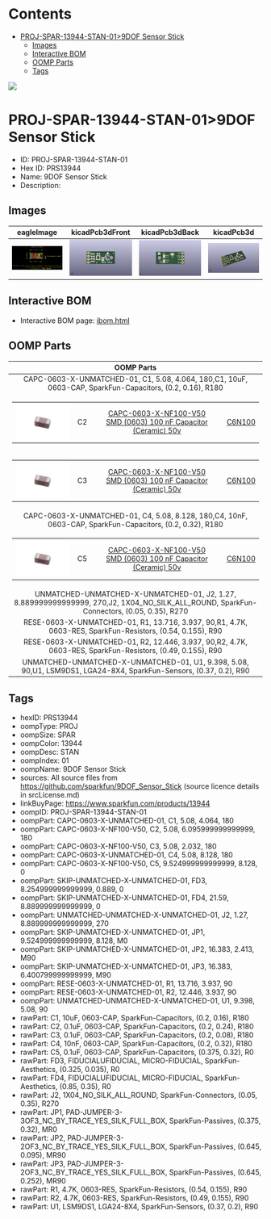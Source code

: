 



Contents
========

* [PROJ-SPAR-13944-STAN-01>9DOF Sensor Stick](#proj-spar-13944-stan-019dof-sensor-stick)
	* [Images](#images)
	* [Interactive BOM](#interactive-bom)
	* [OOMP Parts](#oomp-parts)
	* [Tags](#tags)
  
![][im]
# PROJ-SPAR-13944-STAN-01>9DOF Sensor Stick

- ID: PROJ-SPAR-13944-STAN-01
- Hex ID: PRS13944
- Name: 9DOF Sensor Stick
- Description: 

## Images
  
  

|eagleImage|kicadPcb3dFront|kicadPcb3dBack|kicadPcb3d|
| :---: | :---: | :---: | :---: |
|[![eagleImage](eagleImage_140.png)](eagleImage_600.png)|[![kicadPcb3dFront](kicadPcb3dFront_140.png)](kicadPcb3dFront_600.png)|[![kicadPcb3dBack](kicadPcb3dBack_140.png)](kicadPcb3dBack_600.png)|[![kicadPcb3d](kicadPcb3d_140.png)](kicadPcb3d_600.png)|

## Interactive BOM

- Interactive BOM page: [ibom.html](kicad/bom/ibom.html)

## OOMP Parts
  

|OOMP Parts|
| :---: |
|CAPC-0603-X-UNMATCHED-01, C1, 5.08, 4.064, 180,C1, 10uF, 0603-CAP, SparkFun-Capacitors, (0.2, 0.16), R180|
|<table><tr><td>![CAPC-0603-X-NF100-V50](https://raw.githubusercontent.com/oomlout/oomlout_OOMP_parts/main/CAPC-0603-X-NF100-V50/image_140.jpg)</td><td> C2</td><td>[CAPC-0603-X-NF100-V50<br>SMD (0603) 100 nF Capacitor (Ceramic) 50v](https://github.com/oomlout/oomlout_OOMP_parts/tree/main/CAPC-0603-X-NF100-V50/)</td><td>[C6N100](https://github.com/oomlout/oomlout_OOMP_parts/tree/main/CAPC-0603-X-NF100-V50/)</td></tr></table>|
|<table><tr><td>![CAPC-0603-X-NF100-V50](https://raw.githubusercontent.com/oomlout/oomlout_OOMP_parts/main/CAPC-0603-X-NF100-V50/image_140.jpg)</td><td> C3</td><td>[CAPC-0603-X-NF100-V50<br>SMD (0603) 100 nF Capacitor (Ceramic) 50v](https://github.com/oomlout/oomlout_OOMP_parts/tree/main/CAPC-0603-X-NF100-V50/)</td><td>[C6N100](https://github.com/oomlout/oomlout_OOMP_parts/tree/main/CAPC-0603-X-NF100-V50/)</td></tr></table>|
|CAPC-0603-X-UNMATCHED-01, C4, 5.08, 8.128, 180,C4, 10nF, 0603-CAP, SparkFun-Capacitors, (0.2, 0.32), R180|
|<table><tr><td>![CAPC-0603-X-NF100-V50](https://raw.githubusercontent.com/oomlout/oomlout_OOMP_parts/main/CAPC-0603-X-NF100-V50/image_140.jpg)</td><td> C5</td><td>[CAPC-0603-X-NF100-V50<br>SMD (0603) 100 nF Capacitor (Ceramic) 50v](https://github.com/oomlout/oomlout_OOMP_parts/tree/main/CAPC-0603-X-NF100-V50/)</td><td>[C6N100](https://github.com/oomlout/oomlout_OOMP_parts/tree/main/CAPC-0603-X-NF100-V50/)</td></tr></table>|
|UNMATCHED-UNMATCHED-X-UNMATCHED-01, J2, 1.27, 8.889999999999999, 270,J2, 1X04_NO_SILK_ALL_ROUND, SparkFun-Connectors, (0.05, 0.35), R270|
|RESE-0603-X-UNMATCHED-01, R1, 13.716, 3.937, 90,R1, 4.7K, 0603-RES, SparkFun-Resistors, (0.54, 0.155), R90|
|RESE-0603-X-UNMATCHED-01, R2, 12.446, 3.937, 90,R2, 4.7K, 0603-RES, SparkFun-Resistors, (0.49, 0.155), R90|
|UNMATCHED-UNMATCHED-X-UNMATCHED-01, U1, 9.398, 5.08, 90,U1, LSM9DS1, LGA24-8X4, SparkFun-Sensors, (0.37, 0.2), R90|

## Tags

- hexID: PRS13944
- oompType: PROJ
- oompSize: SPAR
- oompColor: 13944
- oompDesc: STAN
- oompIndex: 01
- oompName: 9DOF Sensor Stick
- sources: All source files from https://github.com/sparkfun/9DOF_Sensor_Stick (source licence details in srcLicense.md)
- linkBuyPage: https://www.sparkfun.com/products/13944
- oompID: PROJ-SPAR-13944-STAN-01
- oompPart: CAPC-0603-X-UNMATCHED-01, C1, 5.08, 4.064, 180
- oompPart: CAPC-0603-X-NF100-V50, C2, 5.08, 6.095999999999999, 180
- oompPart: CAPC-0603-X-NF100-V50, C3, 5.08, 2.032, 180
- oompPart: CAPC-0603-X-UNMATCHED-01, C4, 5.08, 8.128, 180
- oompPart: CAPC-0603-X-NF100-V50, C5, 9.524999999999999, 8.128, 0
- oompPart: SKIP-UNMATCHED-X-UNMATCHED-01, FD3, 8.254999999999999, 0.889, 0
- oompPart: SKIP-UNMATCHED-X-UNMATCHED-01, FD4, 21.59, 8.889999999999999, 0
- oompPart: UNMATCHED-UNMATCHED-X-UNMATCHED-01, J2, 1.27, 8.889999999999999, 270
- oompPart: SKIP-UNMATCHED-X-UNMATCHED-01, JP1, 9.524999999999999, 8.128, M0
- oompPart: SKIP-UNMATCHED-X-UNMATCHED-01, JP2, 16.383, 2.413, M90
- oompPart: SKIP-UNMATCHED-X-UNMATCHED-01, JP3, 16.383, 6.400799999999999, M90
- oompPart: RESE-0603-X-UNMATCHED-01, R1, 13.716, 3.937, 90
- oompPart: RESE-0603-X-UNMATCHED-01, R2, 12.446, 3.937, 90
- oompPart: UNMATCHED-UNMATCHED-X-UNMATCHED-01, U1, 9.398, 5.08, 90
- rawPart: C1, 10uF, 0603-CAP, SparkFun-Capacitors, (0.2, 0.16), R180
- rawPart: C2, 0.1uF, 0603-CAP, SparkFun-Capacitors, (0.2, 0.24), R180
- rawPart: C3, 0.1uF, 0603-CAP, SparkFun-Capacitors, (0.2, 0.08), R180
- rawPart: C4, 10nF, 0603-CAP, SparkFun-Capacitors, (0.2, 0.32), R180
- rawPart: C5, 0.1uF, 0603-CAP, SparkFun-Capacitors, (0.375, 0.32), R0
- rawPart: FD3, FIDUCIALUFIDUCIAL, MICRO-FIDUCIAL, SparkFun-Aesthetics, (0.325, 0.035), R0
- rawPart: FD4, FIDUCIALUFIDUCIAL, MICRO-FIDUCIAL, SparkFun-Aesthetics, (0.85, 0.35), R0
- rawPart: J2, 1X04_NO_SILK_ALL_ROUND, SparkFun-Connectors, (0.05, 0.35), R270
- rawPart: JP1, PAD-JUMPER-3-3OF3_NC_BY_TRACE_YES_SILK_FULL_BOX, SparkFun-Passives, (0.375, 0.32), MR0
- rawPart: JP2, PAD-JUMPER-3-2OF3_NC_BY_TRACE_YES_SILK_FULL_BOX, SparkFun-Passives, (0.645, 0.095), MR90
- rawPart: JP3, PAD-JUMPER-3-2OF3_NC_BY_TRACE_YES_SILK_FULL_BOX, SparkFun-Passives, (0.645, 0.252), MR90
- rawPart: R1, 4.7K, 0603-RES, SparkFun-Resistors, (0.54, 0.155), R90
- rawPart: R2, 4.7K, 0603-RES, SparkFun-Resistors, (0.49, 0.155), R90
- rawPart: U1, LSM9DS1, LGA24-8X4, SparkFun-Sensors, (0.37, 0.2), R90



[im]: kicadPcb3d_450.png
